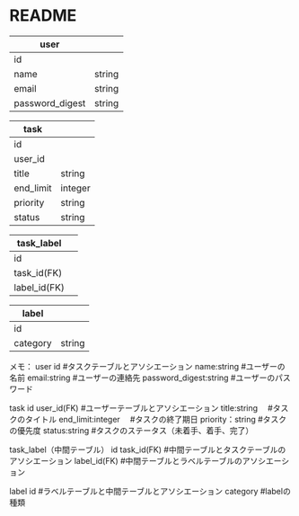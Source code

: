 # README

|user||
| ---- | ---- |
|id||
|name|string|
|email|string|
password_digest|string|

|task||
| ---- | ---- |
|id||
|user_id||
|title|string|
|end_limit|integer|
|priority|string|
|status|string|


|task_label||
| ---- | ---- |
|id||
|task_id(FK)||
|label_id(FK)||

|label||
| ---- | ---- |
|id||
|category|string|


メモ：
user
  id                    #タスクテーブルとアソシエーション
    name:string         #ユーザーの名前
    email:string        #ユーザーの連絡先
    password_digest:string  #ユーザーのパスワード


task
  id
  user_id(FK)           #ユーザーテーブルとアソシエーション
    title:string　      #タスクのタイトル
    end_limit:integer　 #タスクの終了期日
    priority：string    #タスクの優先度
    status:string       #タスクのステータス（未着手、着手、完了）

task_label（中間テーブル）
  id
  task_id(FK)           #中間テーブルとタスクテーブルのアソシエーション
  label_id(FK)           #中間テーブルとラベルテーブルのアソシエーション

label
  id                    #ラベルテーブルと中間テーブルとアソシエーション
  category              #labelの種類
